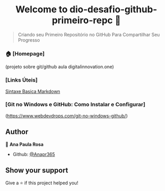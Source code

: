 <h1 align="center">Welcome to dio-desafio-github-primeiro-repc 👋</h1>
<p>
</p>

>  Criando seu Primeiro Repositório no GitHub Para Compartilhar Seu Progresso 

### 🏠 [Homepage]
(projeto sobre git/github aula digitalinnovation.one)

### [Links Úteis]
[Sintaxe Basica Markdown](https://www.markdownguide.org/)

### [Git no Windows e GitHub: Como Instalar e Configurar]
(https://www.webdevdrops.com/git-no-windows-github/)

## Author

👤 **Ana Paula Rosa**

* Github: [@Anapr365](https://github.com/Anapr365)

## Show your support

Give a ⭐️ if this project helped you!


